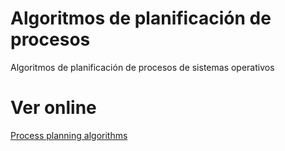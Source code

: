 # Algoritmos de planificación de procesos

Algoritmos de planificación de procesos de sistemas operativos

# Ver online

[Process planning algorithms](https://jibaru.github.io/process-planning-algorithms/)